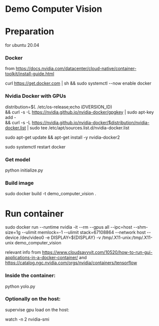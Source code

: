 # Demo Computer Vision

# Preparation
for ubuntu 20.04

### Docker
from https://docs.nvidia.com/datacenter/cloud-native/container-toolkit/install-guide.html

curl https://get.docker.com | sh && sudo systemctl --now enable docker

### Nvidia Docker with GPUs
distribution=$(. /etc/os-release;echo $ID$VERSION_ID) \
   && curl -s -L https://nvidia.github.io/nvidia-docker/gpgkey | sudo apt-key add - \
   && curl -s -L https://nvidia.github.io/nvidia-docker/$distribution/nvidia-docker.list | sudo tee /etc/apt/sources.list.d/nvidia-docker.list

sudo apt-get update && apt-get install -y nvidia-docker2

sudo systemctl restart docker

### Get model
python initialize.py

### Build image
sudo docker build -t demo_computer_vision .

# Run container
sudo docker run --runtime nvidia -it --rm --gpus all --ipc=host --shm-size=1g --ulimit memlock=-1 --ulimit stack=67108864 --network host --device /dev/video0 -e DISPLAY=${DISPLAY} -v /tmp/.X11-unix:/tmp/.X11-unix demo_computer_vision

relevant info from
https://www.cloudsavvyit.com/10520/how-to-run-gui-applications-in-a-docker-container/
and
https://catalog.ngc.nvidia.com/orgs/nvidia/containers/tensorflow

### Inside the container:
python yolo.py

### Optionally on the host:
supervise gpu load on the host:

watch -n 2 nvidia-smi